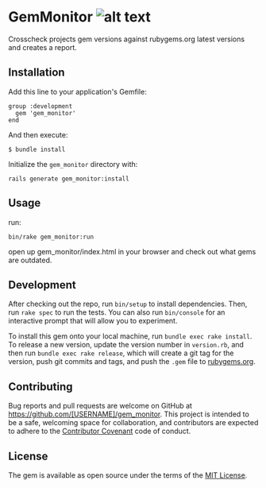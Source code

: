 # GemMonitor ![alt text](https://travis-ci.org/rubene/gem_monitor.png?branch=master "")

Crosscheck projects gem versions against rubygems.org latest versions and creates a report.

## Installation

Add this line to your application's Gemfile:

```
group :development
  gem 'gem_monitor'
end
```

And then execute:

    $ bundle install

Initialize the `gem_monitor` directory with:

    rails generate gem_monitor:install

## Usage

run:

    bin/rake gem_monitor:run

open up gem_monitor/index.html in your browser and check out what gems are outdated.

## Development

After checking out the repo, run `bin/setup` to install dependencies. Then, run `rake spec` to run the tests. You can also run `bin/console` for an interactive prompt that will allow you to experiment.

To install this gem onto your local machine, run `bundle exec rake install`. To release a new version, update the version number in `version.rb`, and then run `bundle exec rake release`, which will create a git tag for the version, push git commits and tags, and push the `.gem` file to [rubygems.org](https://rubygems.org).

## Contributing

Bug reports and pull requests are welcome on GitHub at https://github.com/[USERNAME]/gem_monitor. This project is intended to be a safe, welcoming space for collaboration, and contributors are expected to adhere to the [Contributor Covenant](http://contributor-covenant.org) code of conduct.


## License

The gem is available as open source under the terms of the [MIT License](http://opensource.org/licenses/MIT).
